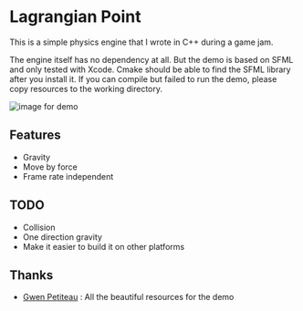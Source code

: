 # Lagrangian Point

This is a simple physics engine that I wrote in C++ during a game jam.

The engine itself has no dependency at all. But the demo is based on SFML and only tested with Xcode. Cmake should be able to find the SFML library after you install it. If you can compile but failed to run the demo, please copy resources to the working directory.

![image for demo](https://www.dimgai.com/img/engine.gif)

## Features
- Gravity
- Move by force
- Frame rate independent

## TODO

- Collision
- One direction gravity
- Make it easier to build it on other platforms

## Thanks
- [Gwen Petiteau](https://www.linkedin.com/in/gwen-petiteau-a418b7a0) : All the beautiful resources for the demo

